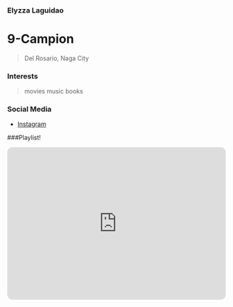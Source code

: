 ### Elyzza Laguidao
# 9-Campion
>Del Rosario, Naga City

### Interests
>movies
>music
>books

### Social Media
- [Instagram](https://www.instagram.com/elyzzzzza_/)

###Playlist!
<iframe style="border-radius:12px" src="https://open.spotify.com/embed/album/0dbxemQZFmgPBIxn3TBPby?utm_source=generator" width="100%" height="352" frameBorder="0" allowfullscreen="" allow="autoplay; clipboard-write; encrypted-media; fullscreen; picture-in-picture" loading="lazy"></iframe>
